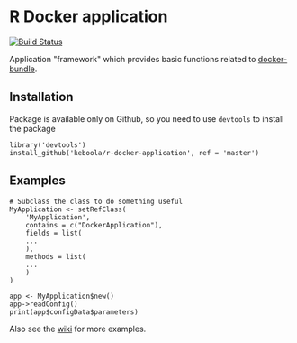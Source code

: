 # R Docker application

[![Build Status](https://travis-ci.org/keboola/r-docker-application.svg?branch=master)](https://travis-ci.org/keboola/r-docker-application)

Application "framework" which provides basic functions related to [docker-bundle](https://github.com/keboola/docker-bundle).

## Installation
Package is available only on Github, so you need to use `devtools` to install the package
```
library('devtools')
install_github('keboola/r-docker-application', ref = 'master')
```

## Examples
```
# Subclass the class to do something useful
MyApplication <- setRefClass(
    'MyApplication',
    contains = c("DockerApplication"),
    fields = list(
    ...
    ),
    methods = list(
    ...
    )
)

app <- MyApplication$new()
app->readConfig()
print(app$configData$parameters)

```

Also see the [wiki](https://sites.google.com/a/keboola.com/wiki/home/keboola-connection/devel-space/integrating-with-kbc/custom-applications/guide-for-r-applications) for more examples.
